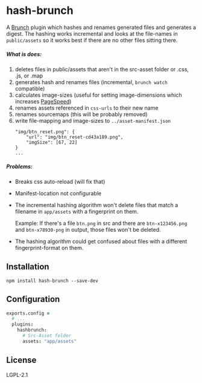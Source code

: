 hash-brunch
=============

A [Brunch][] plugin which hashes and renames generated files and generates a digest.
The hashing works incremental and looks at the file-names in `public/assets` so it works best if there are no other files sitting there.

##### What is does:
1. deletes files in public/assets that aren't in the src-asset folder or .css, .js, or .map
2. generates hash and renames files (incremental, `brunch watch` compatible) 
3. calculates image-sizes (useful for setting image-dimensions which increases [PageSpeed][])
4. renames assets referenced in `css-urls` to their new name
5. renames sourcemaps (this will be probably removed)
6. write file-mapping and image-sizes to `../asset-manifest.json`
    ````
    "img/btn_reset.png": {
        "url": "img/btn_reset-cd43a189.png",
        "imgSize": [67, 22]   
    }
    ...
   ````

##### Problems:
* Breaks css auto-reload (will fix that)
* Manifest-location not configurable
* The incremental hashing algorithm won't delete files that match a filename in `app/assets` with a fingerprint on them.
   
    Example: If there's a file `btn.png` in src and there are `btn-x123456.png` and `btn-x78930-png` in output, those files won't be deleted.

* The hashing algorithm could get confused about files with a different fingerprint-format on them.


Installation
-------
`npm install hash-brunch --save-dev`

Configuration
-------
```coffeescript
exports.config =
  # ...
  plugins:
    hashbrunch:
      # Src-Asset folder
      assets: "app/assets"
```

License
-------

LGPL-2.1

[Brunch]: http://brunch.io

[PageSpeed]: https://developers.google.com/speed/docs/insights/OptimizeImages
